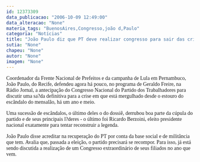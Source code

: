 ```yaml
---
id: 12373309
data_publicacao: "2006-10-09 12:49:00"
data_alteracao: "None"
materia_tags: "BuenosAires,Congresso,joão d,Paulo"
categoria: "Notícias"
title: "João Paulo diz que PT deve realizar congresso para sair das crises"
sutia: "None"
chapeu: "None"
autor: "None"
imagem: "None"
---
```

<p><P><FONT face=Verdana>Coordenador da Frente Nacional de Prefeitos e da campanha de Lula em Pernambuco, João Paulo, do Recife, defendeu agora há pouco, no programa de Geraldo Freire, na Rádio Jornal, a antecipação do Congresso Nacional do Partido dos Trabalhadores para discutir uma sa?da definitiva para a crise em que está mergulhado desde o estouro do escândalo do mensalão, há um ano e meio.</FONT></P></p>
<p><P><FONT face=Verdana>Uma sucessão de escândalos, o último deles o do dossiê, derrubou boa parte da cúpula do partido e de seus principais l?deres - o último foi Ricardo Berzoini, eleito presidente nacional exatamente para tentar reconstruir a legenda.</FONT></P></p>
<p><P><FONT face=Verdana>João Paulo disse acreditar na recuperação do PT por conta da base social e de militância que tem. Avalia&nbsp;que, passada a eleição, o partido precisará se recompor. Para isso, já está sendo discutida a realização de um Congresso extraordinário de seus filiados no ano que vem.</FONT></P> </p>
